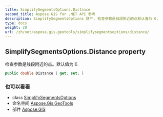 ```yaml
---
title: SimplifySegmentsOptions.Distance
second_title: Aspose.GIS for .NET API 参考
description: SimplifySegmentsOptions 财产. 检查参数是线段附近的点默认值为 0.
type: docs
weight: 20
url: /zh/net/aspose.gis.geotools/simplifysegmentsoptions/distance/
---
```

## SimplifySegmentsOptions.Distance property

检查参数是线段附近的点。默认值为 0.

```csharp
public double Distance { get; set; }
```

### 也可以看看

* class [SimplifySegmentsOptions](../)
* 命名空间 [Aspose.Gis.GeoTools](../../simplifysegmentsoptions/)
* 部件 [Aspose.GIS](../../../)


